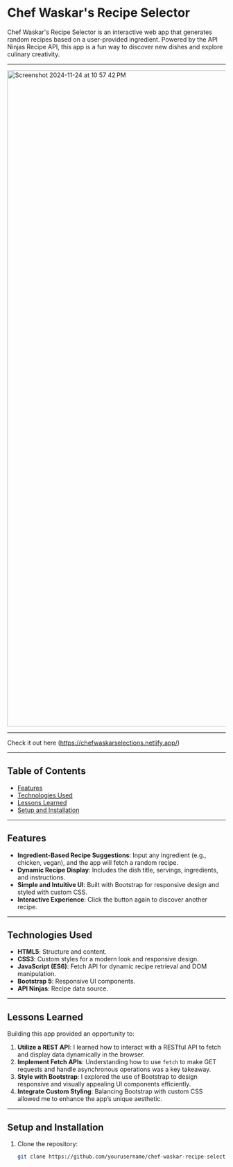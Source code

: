 # Chef Waskar's Recipe Selector

Chef Waskar's Recipe Selector is an interactive web app that generates random recipes based on a user-provided ingredient. Powered by the API Ninjas Recipe API, this app is a fun way to discover new dishes and explore culinary creativity.

---

<img width="1511" alt="Screenshot 2024-11-24 at 10 57 42 PM" src="https://github.com/user-attachments/assets/7886534f-bcdd-4f7b-a798-9ddfd4bb541e">


---

Check it out here (https://chefwaskarselections.netlify.app/)

---

## Table of Contents
- [Features](#features)
- [Technologies Used](#technologies-used)
- [Lessons Learned](#lessons-learned)
- [Setup and Installation](#setup-and-installation)

---

## Features

- **Ingredient-Based Recipe Suggestions**: Input any ingredient (e.g., chicken, vegan), and the app will fetch a random recipe.
- **Dynamic Recipe Display**: Includes the dish title, servings, ingredients, and instructions.
- **Simple and Intuitive UI**: Built with Bootstrap for responsive design and styled with custom CSS.
- **Interactive Experience**: Click the button again to discover another recipe.

---

## Technologies Used

- **HTML5**: Structure and content.
- **CSS3**: Custom styles for a modern look and responsive design.
- **JavaScript (ES6)**: Fetch API for dynamic recipe retrieval and DOM manipulation.
- **Bootstrap 5**: Responsive UI components.
- **API Ninjas**: Recipe data source.

---

## Lessons Learned

Building this app provided an opportunity to:

1. **Utilize a REST API**: I learned how to interact with a RESTful API to fetch and display data dynamically in the browser.
2. **Implement Fetch APIs**: Understanding how to use `fetch` to make GET requests and handle asynchronous operations was a key takeaway.
3. **Style with Bootstrap**: I explored the use of Bootstrap to design responsive and visually appealing UI components efficiently.
4. **Integrate Custom Styling**: Balancing Bootstrap with custom CSS allowed me to enhance the app’s unique aesthetic.

---

## Setup and Installation

1. Clone the repository:
   ```bash
   git clone https://github.com/yourusername/chef-waskar-recipe-selector.git

